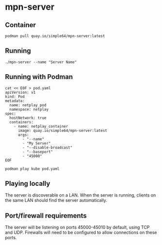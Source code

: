 # mpn-server

## Container

```
podman pull quay.io/simple64/mpn-server:latest
```

## Running
```
./mpn-server --name "Server Name"
```
## Running with Podman
```
cat << EOF > pod.yaml
apiVersion: v1
kind: Pod
metadata:
  name: netplay_pod
  namespace: netplay
spec:
  hostNetwork: true
  containers:
    - name: netplay_container
      image: quay.io/simple64/mpn-server:latest
      args:
        - "--name"
        - "My Server"
        - "--disable-broadcast"
        - "--baseport"
        - "45000"
EOF

podman play kube pod.yaml
```
## Playing locally
The server is discoverable on a LAN. When the server is running, clients on the same LAN should find the server automatically.

## Port/firewall requirements
The server will be listening on ports 45000-45010 by default, using TCP and UDP. Firewalls will need to be configured to allow connections on these ports.
